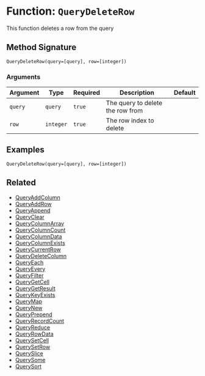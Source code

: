 [comment]: # (Note: This documentation is generated dynamically in the build process.  To modify the contents, change the javadoc on the _invoke method of the BIF class)

# Function: `QueryDeleteRow`

This function deletes a row from the query

## Method Signature
```
QueryDeleteRow(query=[query], row=[integer])
```
### Arguments

| Argument | Type | Required | Description | Default |
|----------|------|----------|-------------|---------|
| `query` | `query` | `true` | The query to delete the row from |  |
| `row` | `integer` | `true` | The row index to delete |  |

## Examples

```
QueryDeleteRow(query=[query], row=[integer])
```

## Related
  * [QueryAddColumn](boxlang-language/reference/built-in-functions/QueryAddColumn.md)
  * [QueryAddRow](boxlang-language/reference/built-in-functions/QueryAddRow.md)
  * [QueryAppend](boxlang-language/reference/built-in-functions/QueryAppend.md)
  * [QueryClear](boxlang-language/reference/built-in-functions/QueryClear.md)
  * [QueryColumnArray](boxlang-language/reference/built-in-functions/QueryColumnArray.md)
  * [QueryColumnCount](boxlang-language/reference/built-in-functions/QueryColumnCount.md)
  * [QueryColumnData](boxlang-language/reference/built-in-functions/QueryColumnData.md)
  * [QueryColumnExists](boxlang-language/reference/built-in-functions/QueryColumnExists.md)
  * [QueryCurrentRow](boxlang-language/reference/built-in-functions/QueryCurrentRow.md)
  * [QueryDeleteColumn](boxlang-language/reference/built-in-functions/QueryDeleteColumn.md)
  * [QueryEach](boxlang-language/reference/built-in-functions/QueryEach.md)
  * [QueryEvery](boxlang-language/reference/built-in-functions/QueryEvery.md)
  * [QueryFilter](boxlang-language/reference/built-in-functions/QueryFilter.md)
  * [QueryGetCell](boxlang-language/reference/built-in-functions/QueryGetCell.md)
  * [QueryGetResult](boxlang-language/reference/built-in-functions/QueryGetResult.md)
  * [QueryKeyExists](boxlang-language/reference/built-in-functions/QueryKeyExists.md)
  * [QueryMap](boxlang-language/reference/built-in-functions/QueryMap.md)
  * [QueryNew](boxlang-language/reference/built-in-functions/QueryNew.md)
  * [QueryPrepend](boxlang-language/reference/built-in-functions/QueryPrepend.md)
  * [QueryRecordCount](boxlang-language/reference/built-in-functions/QueryRecordCount.md)
  * [QueryReduce](boxlang-language/reference/built-in-functions/QueryReduce.md)
  * [QueryRowData](boxlang-language/reference/built-in-functions/QueryRowData.md)
  * [QuerySetCell](boxlang-language/reference/built-in-functions/QuerySetCell.md)
  * [QuerySetRow](boxlang-language/reference/built-in-functions/QuerySetRow.md)
  * [QuerySlice](boxlang-language/reference/built-in-functions/QuerySlice.md)
  * [QuerySome](boxlang-language/reference/built-in-functions/QuerySome.md)
  * [QuerySort](boxlang-language/reference/built-in-functions/QuerySort.md)
